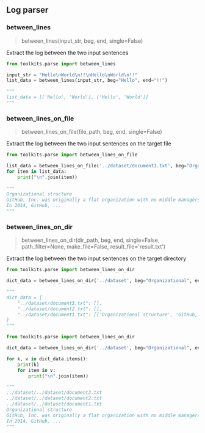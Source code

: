 ## Log parser

### between_lines

> between_lines(input_str, beg, end, single=False)

Extract the log between the two input sentences

```python
from toolkits.parse import between_lines

input_str = "Hello\nWorld\n!!\nHello\nWorld\n!!"
list_data = between_lines(input_str, beg="Hello", end="!!")

"""
list_data = [['Hello', 'World'], ['Hello', 'World']]
"""
```

### between_lines_on_file

> between_lines_on_file(file_path, beg, end, single=False)

Extract the log between the two input sentences on the target file

```python
from toolkits.parse import between_lines_on_file

list_data = between_lines_on_file('../dataset/document1.txt', beg="Organizational", end="Finance", single=True)
for item in list_data:
    print("\n".join(item))
      
"""
Organizational structure
GitHub, Inc. was originally a flat organization with no middle managers; in other words, "everyone is a manager" (self-management).[16] Employees could choose to work on projects that interested them (open allocation), but salaries were set by the chief executive.[17][needs update]
In 2014, GitHub, ...
"""
```

### between_lines_on_dir

> between_lines_on_dir(dir_path, beg, end, single=False, path_filter=None, make_file=False, result_file='result.txt')

Extract the log between the two input sentences on the target directory

```python
from toolkits.parse import between_lines_on_dir

dict_data = between_lines_on_dir('../dataset', beg="Organizational", end="Finance", single=True, path_filter="document")

"""
dict_data = {
    "../dataset/document3.txt": [],
    "../dataset/document2.txt": [],
    "../dataset/document1.txt": [['Organizational structure', 'GitHub, Inc. was originally a flat organization with no middle managers; in other words, "everyone is a manager" (self-management).[16] Employees could choose to work on projects that interested them (open allocation), but salaries were set by the chief executive.[17][needs update]', 'In 2014, GitHub, Inc. introduced a layer of middle management amid harassment claims made against senior management. Tom Preston-Werner resigned as CEO amid the scandal.[18]', '']],
}
"""
```

```python
from toolkits.parse import between_lines_on_dir

dict_data = between_lines_on_dir('../dataset', beg="Organizational", end="Finance", single=True, path_filter="document", make_file=True, result_file="../results/result.txt")

for k, v in dict_data.items():
    print(k)
    for item in v:
    	print("\n".join(item))

"""
../dataset/../dataset/document3.txt
../dataset/../dataset/document2.txt
../dataset/../dataset/document1.txt
Organizational structure
GitHub, Inc. was originally a flat organization with no middle managers; in other words, "everyone is a manager" (self-management).[16] Employees could choose to work on projects that interested them (open allocation), but salaries were set by the chief executive.[17][needs update]
In 2014, GitHub, ...
"""
```

